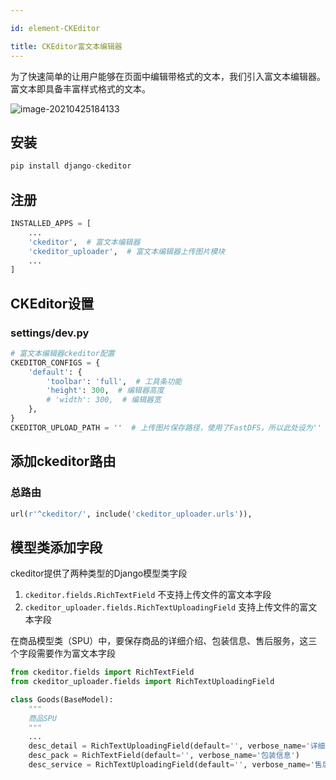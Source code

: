 ```yaml
---

id: element-CKEditor

title: CKEditor富文本编辑器
---
```


为了快速简单的让用户能够在页面中编辑带格式的文本，我们引入富文本编辑器。富文本即具备丰富样式格式的文本。

![image-20210425184133](https://gitee.com/JqM1n/biog-image/raw/master/20210425184133.png)

##  安装

```python
pip install django-ckeditor
```

## 注册

```python
INSTALLED_APPS = [
    ...
    'ckeditor',  # 富文本编辑器
    'ckeditor_uploader',  # 富文本编辑器上传图片模块
    ...
]
```

## CKEditor设置

### settings/dev.py

```python
# 富文本编辑器ckeditor配置
CKEDITOR_CONFIGS = {
    'default': {
        'toolbar': 'full',  # 工具条功能
        'height': 300,  # 编辑器高度
        # 'width': 300,  # 编辑器宽
    },
}
CKEDITOR_UPLOAD_PATH = ''  # 上传图片保存路径，使用了FastDFS，所以此处设为''
```

## 添加ckeditor路由

### 总路由

```python
url(r'^ckeditor/', include('ckeditor_uploader.urls')),
```

## 模型类添加字段

ckeditor提供了两种类型的Django模型类字段

1. `ckeditor.fields.RichTextField` 不支持上传文件的富文本字段
2. `ckeditor_uploader.fields.RichTextUploadingField` 支持上传文件的富文本字段

在商品模型类（SPU）中，要保存商品的详细介绍、包装信息、售后服务，这三个字段需要作为富文本字段

```python
from ckeditor.fields import RichTextField
from ckeditor_uploader.fields import RichTextUploadingField

class Goods(BaseModel):
    """
    商品SPU
    """
    ...
    desc_detail = RichTextUploadingField(default='', verbose_name='详细介绍')
    desc_pack = RichTextField(default='', verbose_name='包装信息')
    desc_service = RichTextUploadingField(default='', verbose_name='售后服务')
```

